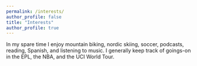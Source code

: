 ```yaml
---
permalink: /interests/
author_profile: false
title: "Interests"
author_profile: true
---
```


In my spare time I enjoy mountain biking, nordic skiing, soccer, podcasts, reading, Spanish, and listening to music. I generally keep track of goings-on in the EPL, the NBA, and the UCI World Tour.
